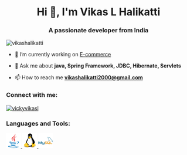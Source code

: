 <h1 align="center">Hi 👋, I'm Vikas L Halikatti</h1>
<h3 align="center">A passionate developer from India</h3>

<p align="left"> <img src="https://komarev.com/ghpvc/?username=vikashalikatti&label=Profile%20views&color=0e75b6&style=flat" alt="vikashalikatti" /> </p>

- 🔭 I’m currently working on [E-commerce](https://github.com/vikashalikatti/Boot-restapi-shopping)

- 💬 Ask me about **java, Spring Framework, JDBC, Hibernate, Servlets**

- 📫 How to reach me **vikashalikatti2000@gmail.com**

<h3 align="left">Connect with me:</h3>
<p align="left">
<a href="https://instagram.com/vickyvikasl" target="blank"><img align="center" src="https://raw.githubusercontent.com/rahuldkjain/github-profile-readme-generator/master/src/images/icons/Social/instagram.svg" alt="vickyvikasl" height="30" width="40" /></a>
</p>

<h3 align="left">Languages and Tools:</h3>
<p align="left"> <a href="https://www.java.com" target="_blank" rel="noreferrer"> <img src="https://raw.githubusercontent.com/devicons/devicon/master/icons/java/java-original.svg" alt="java" width="40" height="40"/> </a> <a href="https://www.linux.org/" target="_blank" rel="noreferrer"> <img src="https://raw.githubusercontent.com/devicons/devicon/master/icons/linux/linux-original.svg" alt="linux" width="40" height="40"/> </a> <a href="https://www.mysql.com/" target="_blank" rel="noreferrer"> <img src="https://raw.githubusercontent.com/devicons/devicon/master/icons/mysql/mysql-original-wordmark.svg" alt="mysql" width="40" height="40"/> </a> </p>
